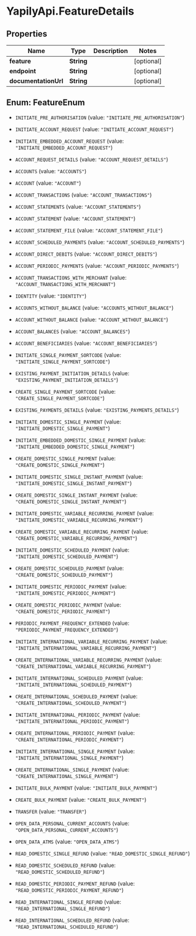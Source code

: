 # YapilyApi.FeatureDetails

## Properties

Name | Type | Description | Notes
------------ | ------------- | ------------- | -------------
**feature** | **String** |  | [optional] 
**endpoint** | **String** |  | [optional] 
**documentationUrl** | **String** |  | [optional] 



## Enum: FeatureEnum


* `INITIATE_PRE_AUTHORISATION` (value: `"INITIATE_PRE_AUTHORISATION"`)

* `INITIATE_ACCOUNT_REQUEST` (value: `"INITIATE_ACCOUNT_REQUEST"`)

* `INITIATE_EMBEDDED_ACCOUNT_REQUEST` (value: `"INITIATE_EMBEDDED_ACCOUNT_REQUEST"`)

* `ACCOUNT_REQUEST_DETAILS` (value: `"ACCOUNT_REQUEST_DETAILS"`)

* `ACCOUNTS` (value: `"ACCOUNTS"`)

* `ACCOUNT` (value: `"ACCOUNT"`)

* `ACCOUNT_TRANSACTIONS` (value: `"ACCOUNT_TRANSACTIONS"`)

* `ACCOUNT_STATEMENTS` (value: `"ACCOUNT_STATEMENTS"`)

* `ACCOUNT_STATEMENT` (value: `"ACCOUNT_STATEMENT"`)

* `ACCOUNT_STATEMENT_FILE` (value: `"ACCOUNT_STATEMENT_FILE"`)

* `ACCOUNT_SCHEDULED_PAYMENTS` (value: `"ACCOUNT_SCHEDULED_PAYMENTS"`)

* `ACCOUNT_DIRECT_DEBITS` (value: `"ACCOUNT_DIRECT_DEBITS"`)

* `ACCOUNT_PERIODIC_PAYMENTS` (value: `"ACCOUNT_PERIODIC_PAYMENTS"`)

* `ACCOUNT_TRANSACTIONS_WITH_MERCHANT` (value: `"ACCOUNT_TRANSACTIONS_WITH_MERCHANT"`)

* `IDENTITY` (value: `"IDENTITY"`)

* `ACCOUNTS_WITHOUT_BALANCE` (value: `"ACCOUNTS_WITHOUT_BALANCE"`)

* `ACCOUNT_WITHOUT_BALANCE` (value: `"ACCOUNT_WITHOUT_BALANCE"`)

* `ACCOUNT_BALANCES` (value: `"ACCOUNT_BALANCES"`)

* `ACCOUNT_BENEFICIARIES` (value: `"ACCOUNT_BENEFICIARIES"`)

* `INITIATE_SINGLE_PAYMENT_SORTCODE` (value: `"INITIATE_SINGLE_PAYMENT_SORTCODE"`)

* `EXISTING_PAYMENT_INITIATION_DETAILS` (value: `"EXISTING_PAYMENT_INITIATION_DETAILS"`)

* `CREATE_SINGLE_PAYMENT_SORTCODE` (value: `"CREATE_SINGLE_PAYMENT_SORTCODE"`)

* `EXISTING_PAYMENTS_DETAILS` (value: `"EXISTING_PAYMENTS_DETAILS"`)

* `INITIATE_DOMESTIC_SINGLE_PAYMENT` (value: `"INITIATE_DOMESTIC_SINGLE_PAYMENT"`)

* `INITIATE_EMBEDDED_DOMESTIC_SINGLE_PAYMENT` (value: `"INITIATE_EMBEDDED_DOMESTIC_SINGLE_PAYMENT"`)

* `CREATE_DOMESTIC_SINGLE_PAYMENT` (value: `"CREATE_DOMESTIC_SINGLE_PAYMENT"`)

* `INITIATE_DOMESTIC_SINGLE_INSTANT_PAYMENT` (value: `"INITIATE_DOMESTIC_SINGLE_INSTANT_PAYMENT"`)

* `CREATE_DOMESTIC_SINGLE_INSTANT_PAYMENT` (value: `"CREATE_DOMESTIC_SINGLE_INSTANT_PAYMENT"`)

* `INITIATE_DOMESTIC_VARIABLE_RECURRING_PAYMENT` (value: `"INITIATE_DOMESTIC_VARIABLE_RECURRING_PAYMENT"`)

* `CREATE_DOMESTIC_VARIABLE_RECURRING_PAYMENT` (value: `"CREATE_DOMESTIC_VARIABLE_RECURRING_PAYMENT"`)

* `INITIATE_DOMESTIC_SCHEDULED_PAYMENT` (value: `"INITIATE_DOMESTIC_SCHEDULED_PAYMENT"`)

* `CREATE_DOMESTIC_SCHEDULED_PAYMENT` (value: `"CREATE_DOMESTIC_SCHEDULED_PAYMENT"`)

* `INITIATE_DOMESTIC_PERIODIC_PAYMENT` (value: `"INITIATE_DOMESTIC_PERIODIC_PAYMENT"`)

* `CREATE_DOMESTIC_PERIODIC_PAYMENT` (value: `"CREATE_DOMESTIC_PERIODIC_PAYMENT"`)

* `PERIODIC_PAYMENT_FREQUENCY_EXTENDED` (value: `"PERIODIC_PAYMENT_FREQUENCY_EXTENDED"`)

* `INITIATE_INTERNATIONAL_VARIABLE_RECURRING_PAYMENT` (value: `"INITIATE_INTERNATIONAL_VARIABLE_RECURRING_PAYMENT"`)

* `CREATE_INTERNATIONAL_VARIABLE_RECURRING_PAYMENT` (value: `"CREATE_INTERNATIONAL_VARIABLE_RECURRING_PAYMENT"`)

* `INITIATE_INTERNATIONAL_SCHEDULED_PAYMENT` (value: `"INITIATE_INTERNATIONAL_SCHEDULED_PAYMENT"`)

* `CREATE_INTERNATIONAL_SCHEDULED_PAYMENT` (value: `"CREATE_INTERNATIONAL_SCHEDULED_PAYMENT"`)

* `INITIATE_INTERNATIONAL_PERIODIC_PAYMENT` (value: `"INITIATE_INTERNATIONAL_PERIODIC_PAYMENT"`)

* `CREATE_INTERNATIONAL_PERIODIC_PAYMENT` (value: `"CREATE_INTERNATIONAL_PERIODIC_PAYMENT"`)

* `INITIATE_INTERNATIONAL_SINGLE_PAYMENT` (value: `"INITIATE_INTERNATIONAL_SINGLE_PAYMENT"`)

* `CREATE_INTERNATIONAL_SINGLE_PAYMENT` (value: `"CREATE_INTERNATIONAL_SINGLE_PAYMENT"`)

* `INITIATE_BULK_PAYMENT` (value: `"INITIATE_BULK_PAYMENT"`)

* `CREATE_BULK_PAYMENT` (value: `"CREATE_BULK_PAYMENT"`)

* `TRANSFER` (value: `"TRANSFER"`)

* `OPEN_DATA_PERSONAL_CURRENT_ACCOUNTS` (value: `"OPEN_DATA_PERSONAL_CURRENT_ACCOUNTS"`)

* `OPEN_DATA_ATMS` (value: `"OPEN_DATA_ATMS"`)

* `READ_DOMESTIC_SINGLE_REFUND` (value: `"READ_DOMESTIC_SINGLE_REFUND"`)

* `READ_DOMESTIC_SCHEDULED_REFUND` (value: `"READ_DOMESTIC_SCHEDULED_REFUND"`)

* `READ_DOMESTIC_PERIODIC_PAYMENT_REFUND` (value: `"READ_DOMESTIC_PERIODIC_PAYMENT_REFUND"`)

* `READ_INTERNATIONAL_SINGLE_REFUND` (value: `"READ_INTERNATIONAL_SINGLE_REFUND"`)

* `READ_INTERNATIONAL_SCHEDULED_REFUND` (value: `"READ_INTERNATIONAL_SCHEDULED_REFUND"`)




